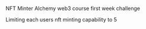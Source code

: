 NFT Minter
Alchemy web3 course first week challenge

Limiting each users nft minting capability to 5
